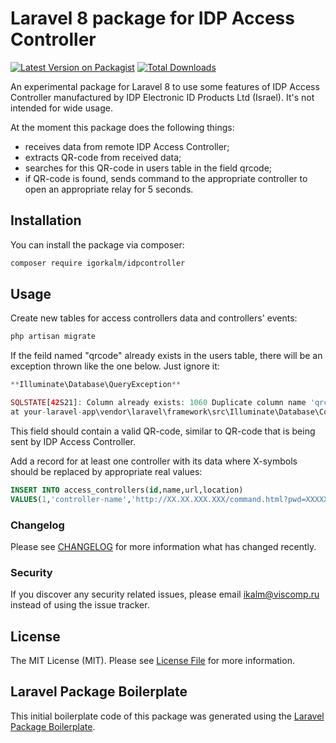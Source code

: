 # Laravel 8 package for IDP Access Controller

[![Latest Version on Packagist](https://img.shields.io/packagist/v/igorkalm/idpcontroller.svg?style=flat-square)](https://packagist.org/packages/igorkalm/idpcontroller)
[![Total Downloads](https://img.shields.io/packagist/dt/igorkalm/idpcontroller.svg?style=flat-square)](https://packagist.org/packages/igorkalm/idpcontroller)

An experimental package for Laravel 8 to use some features of IDP Access Controller manufactured by IDP Electronic ID Products Ltd (Israel). It's not intended for wide usage.

At the moment this package does the following things:

 - receives data from remote IDP Access Controller;
 - extracts QR-code from received data;
 - searches for this QR-code in users table in the field qrcode;
 - if QR-code is found, sends command to the appropriate controller to open an appropriate relay for 5 seconds.


## Installation

You can install the package via composer:

```bash
composer require igorkalm/idpcontroller
```

## Usage

Create new tables for access controllers data and controllers' events:
```php
php artisan migrate
```
If the feild named "qrcode" already exists in the users table, there will be an exception thrown like the one below. Just ignore it:

```php
**Illuminate\Database\QueryException**

SQLSTATE[42S21]: Column already exists: 1060 Duplicate column name 'qrcode' (SQL: alter table `users` add `qrcode` varchar(255) null)
at your-laravel-app\vendor\laravel\framework\src\Illuminate\Database\Connection.php:712
```
This field should contain a valid QR-code, similar to QR-code that is being sent by IDP Access Controller.

Add a record for at least one controller with its data where X-symbols should be replaced by appropriate real values:
```sql
INSERT INTO access_controllers(id,name,url,location) 
VALUES(1,'controller-name','http://XX.XX.XXX.XXX/command.html?pwd=XXXXXXX&command=','Where it is located');
```

### Changelog

Please see [CHANGELOG](CHANGELOG.md) for more information what has changed recently.

### Security

If you discover any security related issues, please email ikalm@viscomp.ru instead of using the issue tracker.

## License

The MIT License (MIT). Please see [License File](LICENSE.md) for more information.

## Laravel Package Boilerplate

This initial boilerplate code of this package was generated using the [Laravel Package Boilerplate](https://laravelpackageboilerplate.com).
